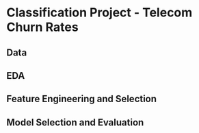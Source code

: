 # Classification Project - Telecom Churn Rates
## Data

## EDA

## Feature Engineering and Selection

## Model Selection and Evaluation
